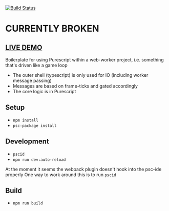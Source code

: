 [![Build Status](https://travis-ci.org/dakom/hello-purescript-worker.svg?branch=master)](https://travis-ci.org/dakom/hello-purescript-worker)

# CURRENTLY BROKEN

## [LIVE DEMO](https://dakom.github.io/hello-purescript-worker)

Boilerplate for using Purescript within a web-worker project, i.e. something that's driven like a game loop 

* The outer shell (typescript) is only used for IO (including worker message passing)
* Messages are based on frame-ticks and gated accordingly
* The core logic is in Purescript

## Setup
* `npm install`
* `psc-package install`

## Development
* `pscid`
* `npm run dev:auto-reload`

At the moment it seems the webpack plugin doesn't hook into the psc-ide properly
One way to work around this is to run `pscid`

## Build
* `npm run build`
